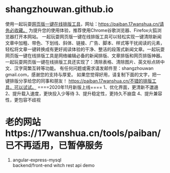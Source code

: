 # shangzhouwan.github.io

使用一起玩耍<a href="https://paiban.17wanshua.cn/">网页版一键在线排版工具</a>，网址：https://paiban.17wanshua.cn/请务必收藏。
为提升您的使用体验，推荐使用Chrome谷歌浏览器、Firefox火狐浏览器打开本网站。
一起玩耍网页版一键在线排版工具可以轻松实现一键清除新闻文章中加粗、带色、下划线、斜体、链接、广告、脚本、样式等干扰阅读的元素，轻松将文章一键转换成有更好阅读体验的干净、整洁的段落式新闻文章。一起玩耍网页版一键在线排版工具是网络编辑必备的新闻排版、文章排版和网页排版神器。
一起玩耍网页版一键在线排版工具还实现了：清除表格、清除图片、英文标点转中文、汉字简繁互转等功能。
有任何问题或需求请发邮件至：shangzhouwan gmail.com，感谢您的支持与厚爱。
如果您觉得好用，请复制下面的文字，把一键排版分享给您的同事和朋友！
https://paiban.17wanshua.cn/不错的排版工具，可以试试。
====2020年11月新版上线====
1、优化界面，更清新不邋遢
2、提升载入速度，更快投入少等待
3、提升稳定性，更持久不崩盘
4、提升兼容性，更包容不歧视

老的网站https://17wanshua.cn/tools/paiban/ 已不再适用，已暂停服务
==============================================

1. angular-express-mysql  
   backend/front-end witch rest api demo
